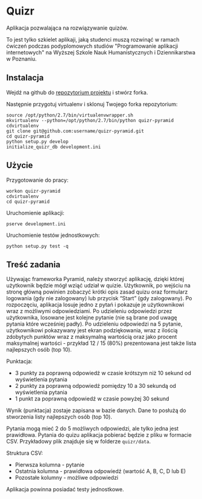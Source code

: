 Quizr
=====

Aplikacja pozwalająca na rozwiązywanie quizów. 

To jest tylko szkielet aplikaji, jaką studenci muszą rozwinąć w ramach ćwiczeń
podczas podyplomowych studiów "Programowanie aplikacji internetowych" na Wyższej
Szkole Nauk Humanistycznych i Dziennikarstwa w Poznaniu.


Instalacja
----------

Wejdź na github do [repozytorium projektu](https://github.com/sargo/quizr-pyramid)
i stwórz forka.

Następnie przygotuj virtualenv i sklonuj Twojego forka repozytorium:

```
source /opt/python/2.7/bin/virtualenvwrapper.sh
mkvirtualenv --python=/opt/python/2.7/bin/python quizr-pyramid
cdvirtualenv
git clone git@github.com:username/quizr-pyramid.git
cd quizr-pyramid
python setup.py develop
initialize_quizr_db development.ini
```

Użycie
------

Przygotowanie do pracy:

```
workon quizr-pyramid
cdvirtualenv
cd quizr-pyramid
```

Uruchomienie aplikacji:

```
pserve development.ini
```

Uruchomienie testów jednostkowych:

```
python setup.py test -q
```

Treść zadania
-------------

Używając frameworka Pyramid, należy stworzyć aplikację, dzięki której użytkownik
będzie mógł wziąć udział w quizie. Użytkownik, po wejściu na stronę główną
powinien zobaczyć krótki opis zasad quizu oraz formularz logowania (gdy nie
zalogowany) lub przycisk “Start” (gdy zalogowany). Po rozpoczęciu, aplikacja
losuje jedno z pytań i pokazuje je użytkownikowi wraz z możliwymi odpowiedziami.
Po udzieleniu odpowiedzi przez użytkownika, losowane jest kolejne pytanie (nie
są brane pod uwagę pytania które wcześniej padły). Po udzieleniu odpowiedzi na 5
pytanie, użytkownikowi pokazywany jest ekran podziękowania, wraz z ilością
zdobytych punktów wraz z maksymalną wartością oraz jako procent maksymalnej
wartości - przykład 12 / 15 (80%) prezentowana jest także lista najlepszych
osób (top 10).

Punktacja:
 * 3 punkty za poprawną odpowiedź w czasie krótszym niż 10 sekund od
     wyświetlenia pytania
 * 2 punkty za poprawną odpowiedź pomiędzy 10 a 30 sekundą od wyświetlenia
     pytania
 * 1 punkt za poprawną odpowiedź w czasie powyżej 30 sekund

Wynik (punktacja) zostaje zapisana w bazie danych. Dane to posłużą do stworzenia
listy najlepszych osób (top 10).

Pytania mogą mieć 2 do 5 możliwych odpowiedzi, ale tylko jedna jest prawidłowa. 
Pytania do quizu aplikacja pobierać będzie z pliku w formacie CSV.
Przykładowy plik znajduje się w folderze `quizr/data`.

Struktura CSV:
 * Pierwsza kolumna - pytanie
 * Ostatnia kolumna - prawidłowa odpowiedź (wartość A, B, C, D lub E)
 * Pozostałe kolumny - możliwe odpowiedzi

Aplikacja powinna posiadać testy jednostkowe.
